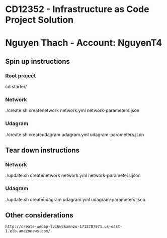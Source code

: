 # CD12352 - Infrastructure as Code Project Solution
# Nguyen Thach - Account: NguyenT4

## Spin up instructions
### Root project
cd starter/
### Network
./create.sh createnetwork network.yml network-parameters.json
### Udagram
./create.sh createudagram udagram.yml udagram-parameters.json

## Tear down instructions
### Network
./update.sh createnetwork network.yml network-parameters.json
### Udagram
./update.sh createudagram udagram.yml udagram-parameters.json

## Other considerations
    http://create-webap-lvi6wzkxmnzu-1712787971.us-east-1.elb.amazonaws.com/